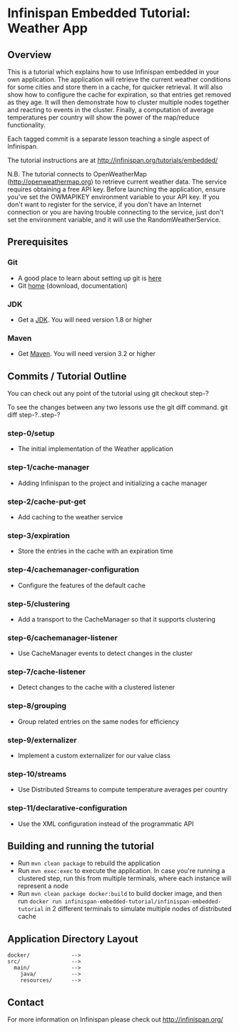 # Infinispan Embedded Tutorial: Weather App

## Overview

This is a tutorial which explains how to use Infinispan embedded in your own
application. The application will retrieve the current weather conditions for
some cities and store them in a cache, for quicker retrieval. It will also
show how to configure the cache for expiration, so that entries get removed as
they age. It will then demonstrate how to cluster multiple nodes together and
reacting to events in the cluster. Finally, a computation of average temperatures
per country will show the power of the map/reduce functionality.

Each tagged commit is a separate lesson teaching a single aspect of Infinispan.

The tutorial instructions are at http://infinispan.org/tutorials/embedded/

N.B. The tutorial connects to OpenWeatherMap (http://openweathermap.org) to
retrieve current weather data. The service requires obtaining a free API key.
Before launching the application, ensure you've set the OWMAPIKEY environment
variable to your API key.
If you don't want to register for the service, if you don't have an Internet
connection or you are having trouble connecting to the service, just don't set
the environment variable, and it will use the RandomWeatherService.

## Prerequisites

### Git

- A good place to learn about setting up git is [here][git-github]
- Git [home][git-home] (download, documentation)

### JDK

- Get a [JDK][jdk-download]. You will need version 1.8 or higher

### Maven

- Get [Maven][maven-download]. You will need version 3.2 or higher

## Commits / Tutorial Outline

You can check out any point of the tutorial using
    git checkout step-?

To see the changes between any two lessons use the git diff command.
    git diff step-?..step-?

### step-0/setup

- The initial implementation of the Weather application

### step-1/cache-manager

- Adding Infinispan to the project and initializing a cache manager

### step-2/cache-put-get

- Add caching to the weather service

### step-3/expiration

- Store the entries in the cache with an expiration time

### step-4/cachemanager-configuration

- Configure the features of the default cache

### step-5/clustering

- Add a transport to the CacheManager so that it supports clustering

### step-6/cachemanager-listener

- Use CacheManager events to detect changes in the cluster

### step-7/cache-listener

- Detect changes to the cache with a clustered listener

### step-8/grouping

- Group related entries on the same nodes for efficiency

### step-9/externalizer

- Implement a custom externalizer for our value class

### step-10/streams

- Use Distributed Streams to compute temperature averages per country

### step-11/declarative-configuration

- Use the XML configuration instead of the programmatic API

## Building and running the tutorial

- Run `mvn clean package` to rebuild the application
- Run `mvn exec:exec` to execute the application. In case you're running a clustered step, run this from
  multiple terminals, where each instance will represent a node
- Run `mvn clean package docker:build` to build docker image, and then run `docker run infinispan-embedded-tutorial/infinispan-embedded-tutorial` in 2 different terminals to simulate multiple nodes of distributed cache

## Application Directory Layout

    docker/             -->
    src/                -->
      main/             -->
        java/           -->
        resources/      -->

## Contact

For more information on Infinispan please check out http://infinispan.org/

[jdk-download]: http://www.oracle.com/technetwork/articles/javase/index-jsp-138363.html
[git-home]: http://git-scm.com
[git-github]: http://help.github.com/set-up-git-redirect
[maven-download]: http://maven.apache.org/download.html

